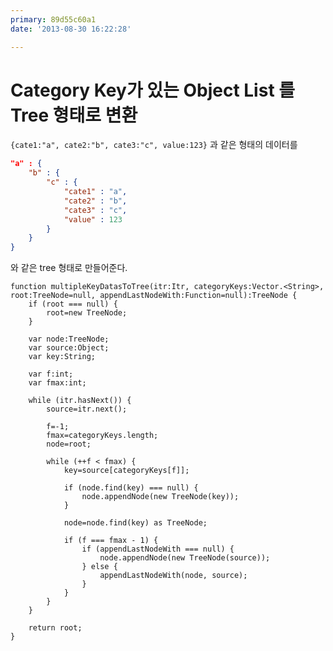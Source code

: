 ```yaml
---
primary: 89d55c60a1
date: '2013-08-30 16:22:28'

---
```


Category Key가 있는 Object List 를 Tree 형태로 변환
========================================================

`{cate1:"a", cate2:"b", cate3:"c", value:123}` 과 같은 형태의 데이터를

```json
"a" : {
	"b" : {
		"c" : {
			"cate1" : "a", 
			"cate2" : "b", 
			"cate3" : "c", 
			"value" : 123
		}
	}
}
```
			
와 같은 tree 형태로 만들어준다.

```as3
function multipleKeyDatasToTree(itr:Itr, categoryKeys:Vector.<String>, root:TreeNode=null, appendLastNodeWith:Function=null):TreeNode {
	if (root === null) {
		root=new TreeNode;
	}
	
	var node:TreeNode;
	var source:Object;
	var key:String;
	
	var f:int;
	var fmax:int;
	
	while (itr.hasNext()) {
		source=itr.next();
		
		f=-1;
		fmax=categoryKeys.length;
		node=root;
		
		while (++f < fmax) {
			key=source[categoryKeys[f]];
			
			if (node.find(key) === null) {
				node.appendNode(new TreeNode(key));
			}
			
			node=node.find(key) as TreeNode;
			
			if (f === fmax - 1) {
				if (appendLastNodeWith === null) {
					node.appendNode(new TreeNode(source));
				} else {
					appendLastNodeWith(node, source);
				}
			}
		}
	}
	
	return root;
}
```